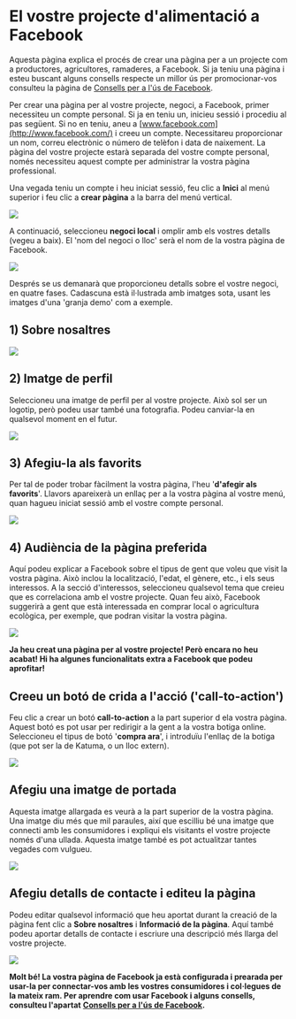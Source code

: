 # El vostre projecte d'alimentació a Facebook

Aquesta pàgina explica el procés de crear una pàgina per a un projecte com a productores, agricultores, ramaderes, a Facebook. Si ja teniu una pàgina i esteu buscant alguns consells respecte un millor ús per promocionar-vos consulteu la pàgina de [Consells per a l'ús de Facebook](https://guia.katuma.org/funcionalitats-avancades/social/consells-per-a-lus-de-facebook).

Per crear una pàgina per al vostre projecte, negoci, a Facebook, primer necessiteu un compte personal. Si ja en teniu un, inicieu sessió i procediu al pas següent. Si no en teniu, aneu a [www.facebook.com](http://www.facebook.com/) i creeu un compte. Necessitareu proporcionar un nom, correu electrònic o número de telèfon i data de naixement. La pàgina del vostre projecte estarà separada del vostre compte personal, només necessiteu aquest compte per administrar la vostra pàgina professional.

Una vegada teniu un compte i heu iniciat sessió, feu clic a **Inici** al menú superior i feu clic a **crear pàgina** a la barra del menú vertical.

![](../../.gitbook/assets/imatge%20%2826%29.png)

A continuació, seleccioneu **negoci local** i omplir amb els vostres detalls \(vegeu a baix\). El 'nom del negoci o lloc' serà el nom de la vostra pàgina de Facebook.

![](../../.gitbook/assets/imatge%20%2878%29.png)

Després se us demanarà que proporcioneu detalls sobre el vostre negoci, en quatre fases. Cadascuna està il·lustrada amb imatges sota, usant les imatges d'una 'granja demo' com a exemple.

## 1\) Sobre nosaltres

![](../../.gitbook/assets/imatge%20%2821%29.png)

## 2\) Imatge de perfil

Seleccioneu una imatge de perfil per al vostre projecte. Això sol ser un logotip, però podeu usar també una fotografia. Podeu canviar-la en qualsevol moment en el futur.

![](../../.gitbook/assets/imatge%20%2835%29.png)

## 3\) Afegiu-la als favorits

Per tal de poder trobar fàcilment la vostra pàgina, l'heu '**d'afegir als favorits**'. Llavors apareixerà un enllaç per a la vostra pàgina al vostre menú, quan hagueu iniciat sessió amb el vostre compte personal.

![](../../.gitbook/assets/imatge%20%2811%29.png)

## 4\) Audiència de la pàgina preferida

Aquí podeu explicar a Facebook sobre el tipus de gent que voleu que visit la vostra pàgina. Això inclou la localització, l'edat, el gènere, etc., i els seus interessos. A la secció d'interessos, seleccioneu qualsevol tema que creieu que es correlaciona amb el vostre projecte. Quan feu això, Facebook suggerirà a gent que està interessada en comprar local o agricultura ecològica, per exemple, que podran visitar la vostra pàgina.

![](../../.gitbook/assets/imatge%20%2851%29.png)

**Ja heu creat una pàgina per al vostre projecte! Però encara no heu acabat! Hi ha algunes funcionalitats extra a Facebook que podeu aprofitar!**

## **Creeu un botó de crida a l'acció \('call-to-action'\)**

Feu clic a crear un botó **call-to-action** a la part superior d ela vostra pàgina. Aquest botó es pot usar per redirigir a la gent a la vostra botiga online. Seleccioneu el tipus de botó '**compra ara**', i introduïu l'enllaç de la botiga \(que pot ser la de Katuma, o un lloc extern\).

![](../../.gitbook/assets/imatge%20%2880%29.png)

## Afegiu una imatge de portada

Aquesta imatge allargada es veurà a la part superior de la vostra pàgina. Una imatge diu més que mil paraules, així que escilliu bé una imatge que connecti amb les consumidores i expliqui els visitants el vostre projecte només d'una ullada. Aquesta imatge també es pot actualitzar tantes vegades com vulgueu.

![](../../.gitbook/assets/imatge%20%285%29.png)

## Afegiu detalls de contacte i editeu la pàgina

Podeu editar qualsevol informació que heu aportat durant la creació de la pàgina fent clic a **Sobre nosaltres** i **Informació de la pàgina**. Aquí també podeu aportar detalls de contacte i escriure una descripció més llarga del vostre projecte.

![](../../.gitbook/assets/imatge%20%2872%29.png)

**Molt bé! La vostra pàgina de Facebook ja està configurada i prearada per usar-la per connectar-vos amb les vostres consumidores i col·legues de la mateix ram. Per aprendre com usar Facebook i alguns consells, consulteu l'apartat** [**Consells per a l'ús de Facebook**](https://guia.katuma.org/funcionalitats-avancades/social/consells-per-a-lus-de-facebook)**.**

